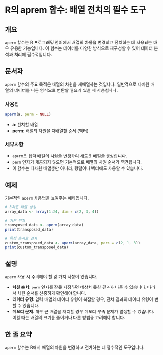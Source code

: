 <!--
Meta Description: # R의 aprem 함수: 배열 전치의 필수 도구 ## 개요 `aperm` 함수는 R 프로그래밍 언어에서 배열의 차원을 변경하고 전치하는 데 사용되는 매우 유용한 기능입니다. 이 함수는 데이터를 다양한 방식으로 재구성할 수 있어 데이터 분석과 처리에 필수적입니다. ##...
Meta Keywords: aperm, 배열의, 차원을, perm, 있습니다
-->

# R의 aprem 함수: 배열 전치의 필수 도구

## 개요
`aperm` 함수는 R 프로그래밍 언어에서 배열의 차원을 변경하고 전치하는 데 사용되는 매우 유용한 기능입니다. 이 함수는 데이터를 다양한 방식으로 재구성할 수 있어 데이터 분석과 처리에 필수적입니다.

## 문서화
`aperm` 함수의 주요 목적은 배열의 차원을 재배열하는 것입니다. 일반적으로 다차원 배열의 데이터를 다른 형식으로 변환할 필요가 있을 때 사용됩니다.

### 사용법
```R
aperm(a, perm = NULL)
```

- **a**: 전치할 배열
- **perm**: 배열의 차원을 재배열할 순서 (벡터)

### 세부사항
- `aperm`은 입력 배열의 차원을 변경하여 새로운 배열을 생성합니다.
- `perm` 인자가 제공되지 않으면 기본적으로 배열의 차원 순서가 역전됩니다.
- 이 함수는 다차원 배열뿐만 아니라, 행렬이나 벡터에도 사용할 수 있습니다.

## 예제
기본적인 `aperm` 사용법을 보여주는 예제입니다.

```R
# 3차원 배열 생성
array_data <- array(1:24, dim = c(2, 3, 4))

# 기본 전치
transposed_data <- aperm(array_data)
print(transposed_data)

# 특정 순서로 전치
custom_transposed_data <- aperm(array_data, perm = c(2, 1, 3))
print(custom_transposed_data)
```

## 설명
`aperm` 사용 시 주의해야 할 몇 가지 사항이 있습니다.

- **차원 순서**: `perm` 인자를 잘못 지정하면 예상치 못한 결과가 나올 수 있습니다. 따라서 차원 순서를 신중하게 확인해야 합니다.
- **데이터 유형**: 입력 배열의 데이터 유형이 복잡할 경우, 전치 결과의 데이터 유형이 변할 수 있습니다.
- **메모리 문제**: 매우 큰 배열을 처리할 경우 메모리 부족 문제가 발생할 수 있습니다. 이럴 때는 배열의 크기를 줄이거나 다른 방법을 고려해야 합니다.

## 한 줄 요약
`aperm` 함수는 R에서 배열의 차원을 변경하고 전치하는 데 필수적인 도구입니다.